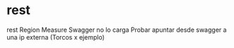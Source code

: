 # rest
rest
Region Measure Swagger no lo carga
Probar apuntar desde swagger a una ip externa (Torcos x ejemplo)

